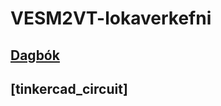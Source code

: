 # VESM2VT-lokaverkefni
## [Dagbók](https://github.com/agustbirgir/VESM2VT-lokaverkefni/wiki)
## [tinkercad_circuit]
